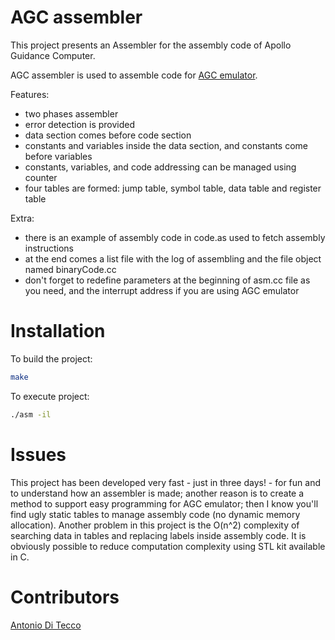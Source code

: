 # AGC assembler
This project presents an Assembler for the assembly code of Apollo Guidance Computer.

AGC assembler is used to assemble code for [AGC emulator](https://github.com/djqwert/agc-emulator).

Features:
  - two phases assembler
  - error detection is provided
  - data section comes before code section
  - constants and variables inside the data section, and constants come before variables
  - constants, variables, and code addressing can be managed using counter
  - four tables are formed: jump table, symbol table, data table and register table
  
Extra:
  - there is an example of assembly code in code.as used to fetch assembly instructions
  - at the end comes a list file with the log of assembling and the file object named binaryCode.cc
  - don't forget to redefine parameters at the beginning of asm.cc file as you need, and the interrupt address if you are using AGC emulator

# Installation
To build the project:

```sh
make
```
To execute project:

```sh
./asm -il
```

# Issues

This project has been developed very fast - just in three days! - for fun and to understand how an assembler is made; another reason is to create a method to support easy programming for AGC emulator; then I know you'll find ugly static tables to manage assembly code (no dynamic memory allocation). Another problem in this project is the O(n^2) complexity of searching data in tables and replacing labels inside assembly code. It is obviously possible to reduce computation complexity using STL kit available in C.

# Contributors
[Antonio Di Tecco](https://github.com/djqwert)
